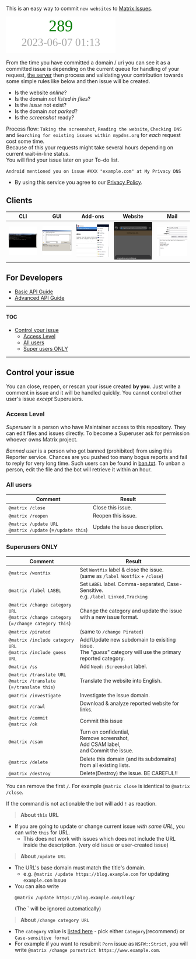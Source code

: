 This is an easy way to commit `new websites` to [Matrix Issues](../).

![](../.assets/reporter/count.svg)

From the time you have committed a domain / uri you can see it as a
committed issue is depending on the current queue for handling of your
request, [the server](http://crimeflare.eu.org) then process and
validating your contribution towards some simple rules like below and
then issue will be created.

- Is the website _online_?
- Is the domain _not listed in files_?
- Is the _issue_ not exist?
- Is the domain _not parked_?
- Is the _screenshot_ ready?

Process flow: `Taking the screenshot`, `Reading the website`,
`Checking DNS` and `Searching for existing issues within mypdns.org` for
_each_ request cost some time.  
Because of this your requests might take several hours depending on
current wait-in-line status.  
You will find your issue later on your To-do list.

```
Android mentioned you on issue #XXX "example.com" at My Privacy DNS
```

- By using this service you agree to our [Privacy Policy](privacy_policy.md).


## Clients

| CLI | GUI | Add-ons | Website | Mail |
| -- | -- | -- | -- | -- |
| [![](../.assets/reporter/img/client_cli.png)](client_cli.md) | [![](../.assets/reporter/img/client_gui.png)](client_gui.md) | [![](../.assets/reporter/img/client_addon.png)](client_addon.md) | [![](../.assets/reporter/img/client_web.png)](client_web.md) | [![](../.assets/reporter/img/client_mail.png)](client_mail.md) |

## For Developers

- [Basic API Guide](guide_api.md)
- [Advanced API Guide](guide_apiadv.md)

--------

#### TOC

- [Control your issue](#control-your-issue)
  - [Access Level](#access-level)
  - [All users](#all-users)
  - [Super users ONLY](#super-users-only)

------

## Control your issue

You can close, reopen, or rescan your issue created **by you**.
Just write a comment in issue and it will be handled quickly.
You cannot control other user's issue _except_  Superusers.


### Access Level

_Superuser_ is a person who have Maintainer access to this repository. They can edit files and issues directly. To become a Superuser ask for permission whoever owns Matrix project.

_Banned user_ is a person who got banned (prohibited) from using this Reporter service. Chances are you pushed too many bogus reports and fail to reply for very long time. Such users can be found in [ban.txt](../.assets/reporter/ban.txt). To unban a person, edit the file and the bot will retrieve it within an hour.


### All users

| Comment                                                          | Result                        |
| ---------------------------------------------------------------- | ----------------------------- |
| `@matrix /close`                                               | Close this issue.             |
| `@matrix /reopen`                                              | Reopen this issue.            |
| `@matrix /update URL`<br>`@matrix /update` (=`/update this`) | Update the issue description. |


### Superusers ONLY

| Comment                                                                                        | Result                                                                                                                                             |
| ---------------------------------------------------------------------------------------------- | -------------------------------------------------------------------------------------------------------------------------------------------------- |
| `@matrix /wontfix`                                                                           | Set `Wontfix` label & close the issue.<br>(same as `/label Wontfix` + `/close`)                                                                    |
| `@matrix /label LABEL`                                                                       | Set `LABEL` label. Comma-separated, Case-Sensitive.<br>e.g. `/label Linked,Tracking`                                                               |
| `@matrix /change category URL`<br>`@matrix /change category`<br>(=`/change category this`) | Change the category and update the issue with a new issue format.                                                                                  |
| `@matrix /pirated`                                                                           | (same to `/change Pirated`)                                                                                                 |
| `@matrix /include category URL`<br>`@matrix /include guess URL` | Add/Update new subdomain to exisiting issue.<br>The "_guess_" category will use the primary reported category.                                                                                  |
| `@matrix /ss`                                           | Add `Need::Screenshot` label.                                          |
| `@matrix /translate URL`<br>`@matrix /translate` (=`/translate this`)                                           | Translate the website into English.                                          |
| `@matrix /investigate`                                           | Investigate the issue domain.                                       |
| `@matrix /crawl` | Download & analyze reported website for links. |
| `@matrix /commit`<br>`@matrix /ok`                                                         | Commit this issue                                                                                                                                  |
| `@matrix /csam` | Turn on confidential,<br>Remove screenshot,<br>Add CSAM label,<br>and Commit the issue. |
| `@matrix /delete` | Delete this domain (and its subdomains) from all existing lists. |
| `@matrix /destroy` | Delete(Destroy) the issue. BE CAREFUL!! |


You can remove the first `/`. For example `@matrix close` is identical
to `@matrix /close`.

If the command is not actionable the bot will add `!` as reaction.


> **About `this` URL**
- If you are going to update or change current issue _with same URL_, you 
  can write `this` for URL.
  - This does not work with issues which does not include the URL 
    inside the description. (very old issue or user-created issue)

> **About `/update URL`**
- The URL's base domain must match the title's domain.
  - e.g. `@matrix /update https://blog.example.com` for updating
    `example.com` issue
- You can also write
    ```
    @matrix /update https://blog.example.com/blog/
    ```
  (The \` will be ignored automatically)

> **About `/change category URL`**
- The `category` value is [listed here](guide_api.md#the-cat-value) - pick either `Category`(recommend) or `Case-sensitive format`
- For example if you want to resubmit `Porn` issue as `NSFW::Strict`, 
  you will write `@matrix /change pornstrict https://www.example.com`.
